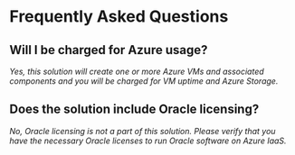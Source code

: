 # Frequently Asked Questions

## Will I be charged for Azure usage?

*Yes, this solution will create one or more Azure VMs and associated components and you will be charged for VM uptime and Azure Storage.*

## Does the solution include Oracle licensing?

*No, Oracle licensing is not a part of this solution. Please verify that you have the necessary Oracle licenses to run Oracle software on Azure IaaS.*
